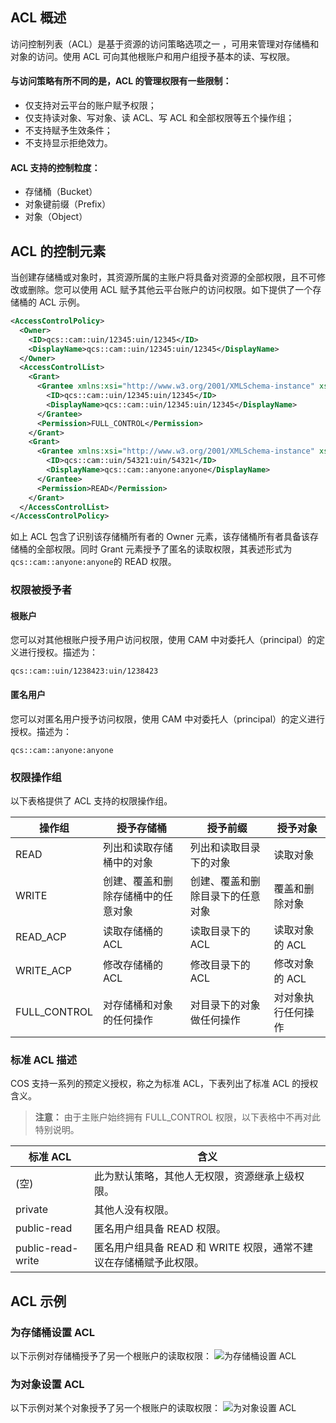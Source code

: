 ## ACL 概述
访问控制列表（ACL）是基于资源的访问策略选项之一 ，可用来管理对存储桶和对象的访问。使用 ACL 可向其他根账户和用户组授予基本的读、写权限。

#### 与访问策略有所不同的是，ACL 的管理权限有一些限制：
- 仅支持对云平台的账户赋予权限；
- 仅支持读对象、写对象、读 ACL、写 ACL 和全部权限等五个操作组；
- 不支持赋予生效条件；
- 不支持显示拒绝效力。

#### ACL 支持的控制粒度：
- 存储桶（Bucket）
- 对象键前缀（Prefix）
- 对象（Object）

## ACL 的控制元素
当创建存储桶或对象时，其资源所属的主账户将具备对资源的全部权限，且不可修改或删除。您可以使用 ACL 赋予其他云平台账户的访问权限。如下提供了一个存储桶的 ACL 示例。
```xml
<AccessControlPolicy>
  <Owner>
    <ID>qcs::cam::uin/12345:uin/12345</ID>
    <DisplayName>qcs::cam::uin/12345:uin/12345</DisplayName>
  </Owner>
  <AccessControlList>
    <Grant>
      <Grantee xmlns:xsi="http://www.w3.org/2001/XMLSchema-instance" xsi:type="RootAccount">
        <ID>qcs::cam::uin/12345:uin/12345</ID>
        <DisplayName>qcs::cam::uin/12345:uin/12345</DisplayName>
      </Grantee>
      <Permission>FULL_CONTROL</Permission>
    </Grant>
    <Grant>
      <Grantee xmlns:xsi="http://www.w3.org/2001/XMLSchema-instance" xsi:type="RootAccount">
        <ID>qcs::cam::uin/54321:uin/54321</ID>
        <DisplayName>qcs::cam::anyone:anyone</DisplayName>
      </Grantee>
      <Permission>READ</Permission>
    </Grant>
  </AccessControlList>
</AccessControlPolicy>
```
如上 ACL 包含了识别该存储桶所有者的 Owner 元素，该存储桶所有者具备该存储桶的全部权限。同时 Grant 元素授予了匿名的读取权限，其表述形式为 `qcs::cam::anyone:anyone`的 READ 权限。

### 权限被授予者
#### 根账户
您可以对其他根账户授予用户访问权限，使用 CAM 中对委托人（principal）的定义进行授权。描述为：
```
qcs::cam::uin/1238423:uin/1238423
```

#### 匿名用户
您可以对匿名用户授予访问权限，使用 CAM 中对委托人（principal）的定义进行授权。描述为：
```
qcs::cam::anyone:anyone
```

### 权限操作组
以下表格提供了 ACL 支持的权限操作组。

| 操作组          | 授予存储桶             | 授予前缀             | 授予对象      |
| ------------ | ----------------- | ---------------- | --------- |
| READ         | 列出和读取存储桶中的对象      | 列出和读取目录下的对象      | 读取对象      |
| WRITE        | 创建、覆盖和删除存储桶中的任意对象 | 创建、覆盖和删除目录下的任意对象 | 覆盖和删除对象   |
| READ_ACP     | 读取存储桶的 ACL        | 读取目录下的 ACL       | 读取对象的 ACL |
| WRITE_ACP    | 修改存储桶的 ACL        | 修改目录下的 ACL       | 修改对象的 ACL |
| FULL_CONTROL | 对存储桶和对象的任何操作      | 对目录下的对象做任何操作     | 对对象执行任何操作 |

### 标准 ACL 描述
COS 支持一系列的预定义授权，称之为标准 ACL，下表列出了标准 ACL 的授权含义。
> **注意：**
> 由于主账户始终拥有 FULL_CONTROL 权限，以下表格中不再对此特别说明。

| 标准 ACL            | 含义                                      |
| ----------------- | --------------------------------------- |
| (空)               | 此为默认策略，其他人无权限，资源继承上级权限。                 |
| private           | 其他人没有权限。                                |
| public-read       | 匿名用户组具备 READ 权限。                        |
| public-read-write | 匿名用户组具备 READ 和 WRITE 权限，通常不建议在存储桶赋予此权限。 |

## ACL 示例
### 为存储桶设置 ACL
以下示例对存储桶授予了另一个根账户的读取权限：
![为存储桶设置 ACL](http://imgcache.tcecqpoc.fsphere.cn/image/mc.qcloudimg.com/static/img/7088f7b6c3336668b4b04f63392e069d/image.jpg)

### 为对象设置 ACL
以下示例对某个对象授予了另一个根账户的读取权限：
![为对象设置 ACL](http://imgcache.tcecqpoc.fsphere.cn/image/mc.qcloudimg.com/static/img/9ed379e66236d84bdd3c070e99f95e7d/image.jpg)
